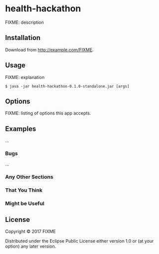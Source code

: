 # health-hackathon

FIXME: description

## Installation

Download from http://example.com/FIXME.

## Usage

FIXME: explanation

    $ java -jar health-hackathon-0.1.0-standalone.jar [args]

## Options

FIXME: listing of options this app accepts.

## Examples

...

### Bugs

...

### Any Other Sections
### That You Think
### Might be Useful

## License

Copyright © 2017 FIXME

Distributed under the Eclipse Public License either version 1.0 or (at
your option) any later version.
